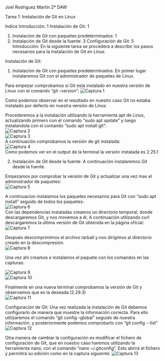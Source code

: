 Joel Rodriguez Martín
2º DAW

Tarea 1: Instalación de Git en Linux

Indice
Introducción:	1
Instalación de Git:	1
1. Instalación de Git con paquetes predeterminados:	1
2. Instalación de Git desde la fuente:	3
Configuración de Git:	5
Introducción:
En la siguiente tarea se procederá a describir los pasos necesarios para la instalación de Git en Linux. 

Instalación de Git:

1. Instalación de Git con paquetes predeterminados:
En primer lugar instalaremos Git con el administrador de paquetes de Linux.

Para empezar comprobamos si Git está instalado en nuestra versión de Linux con el comando
“git –version”:
![Captura 1](https://github.com/joelrodriguezmartin/git/blob/main/imgsT1/captura1.png)<br/>

Como podemos observar en el resultado en nuestro caso Git no estaba instalado por defecto en nuestra versión de Linux.

Procederemos a la instalación utilizando la herramienta apt de Linux, actualizando primero con el comando “sudo apt update” y luego instalandola con el comando “sudo apt install git”:<br/>
![Captura 2](https://github.com/joelrodriguezmartin/git/blob/main/imgsT1/captura2.png)<br/>
![Captura 3](https://github.com/joelrodriguezmartin/git/blob/main/imgsT1/captura3.png)<br/>
A continuación comprobamos la versión de git instalada: <br/>
![Captura 4](https://github.com/joelrodriguezmartin/git/blob/main/imgsT1/captura4.png)<br/>
Como podemos ver en el output de la terminal la versión instalada es 2.25.1








2. Instalación de Git desde la fuente:
A continuación instalaremos Git desde la fuente.

Empezamos por comprobar la versión de Git y actualizar una vez mas el administrador de paquetes:<br/>
![Captura 5](https://github.com/joelrodriguezmartin/git/blob/main/imgsT1/captura5.png)<br/>
 
A continuacion instalamos los paquetes necesarios para Git con “sudo apt install” seguido de todos los paquetes:<br/>
![Captura 6](https://github.com/joelrodriguezmartin/git/blob/main/imgsT1/captura6.png)<br/>
Con las dependencias instaladas creamos un directorio temporal, donde descargaremos Git, y nos movemos a él. A continuación utilizando curl descargaremos la última versión de Git obtenida en la página oficial:<br/>
![Captura 7](https://github.com/joelrodriguezmartin/git/blob/main/imgsT1/captura7.png)<br/>


Después descomprimimos el archivo tarball y nos dirigimos al directorio creado en la descompresión.<br/>
![Captura 8](https://github.com/joelrodriguezmartin/git/blob/main/imgsT1/captura8.png)<br/>

Una vez ahí creamos e instalamos el paquete con los comandos en las capturas:<br/>

![Captura 9](https://github.com/joelrodriguezmartin/git/blob/main/imgsT1/captura9.png)<br/>
![Captura 10](https://github.com/joelrodriguezmartin/git/blob/main/imgsT1/captura10.png)<br/>


Finalmente en una nueva terminal comprobamos la versión de Git y observamos que es la deseada (2.29.3)<br/>
![Captura 11](https://github.com/joelrodriguezmartin/git/blob/main/imgsT1/captura11.png)<br/>


Configuración de Git:
Una vez realizada la instalación de Git debemos configurarlo de manera que muestre la información correcta.
Para ello utilizaremos el comando “git config –global” seguido de nuestra información, y posteriormente podemos comprobarlo con  “git config --list”<br/>
![Captura 12](https://github.com/joelrodriguezmartin/git/blob/main/imgsT1/captura12.png)
















Otra manera de cambiar la configuración es modificar el fichero de configuración de Git, que en nuestro caso haremos utilizando la herramienta nano, con el comando “nano ~/.gitconfig”.
Esto abrirá el fichero y permitirá su edición como en la captura siguiente: 
![Captura 13](https://github.com/joelrodriguezmartin/git/blob/main/imgsT1/captura13.png)




